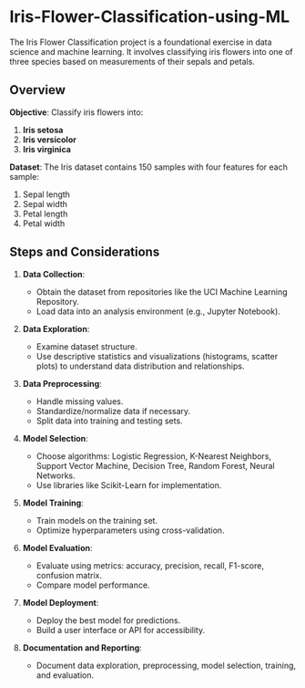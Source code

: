 # Iris-Flower-Classification-using-ML

The Iris Flower Classification project is a foundational exercise in data science and machine learning. It involves classifying iris flowers into one of three species based on measurements of their sepals and petals.

## Overview

**Objective**: Classify iris flowers into:
1. **Iris setosa**
2. **Iris versicolor**
3. **Iris virginica**

**Dataset**: The Iris dataset contains 150 samples with four features for each sample:
1. Sepal length
2. Sepal width
3. Petal length
4. Petal width

## Steps and Considerations

1. **Data Collection**:
   - Obtain the dataset from repositories like the UCI Machine Learning Repository.
   - Load data into an analysis environment (e.g., Jupyter Notebook).

2. **Data Exploration**:
   - Examine dataset structure.
   - Use descriptive statistics and visualizations (histograms, scatter plots) to understand data distribution and relationships.

3. **Data Preprocessing**:
   - Handle missing values.
   - Standardize/normalize data if necessary.
   - Split data into training and testing sets.

4. **Model Selection**:
   - Choose algorithms: Logistic Regression, K-Nearest Neighbors, Support Vector Machine, Decision Tree, Random Forest, Neural Networks.
   - Use libraries like Scikit-Learn for implementation.

5. **Model Training**:
   - Train models on the training set.
   - Optimize hyperparameters using cross-validation.

6. **Model Evaluation**:
   - Evaluate using metrics: accuracy, precision, recall, F1-score, confusion matrix.
   - Compare model performance.

7. **Model Deployment**:
   - Deploy the best model for predictions.
   - Build a user interface or API for accessibility.

8. **Documentation and Reporting**:
   - Document data exploration, preprocessing, model selection, training, and evaluation.
  
